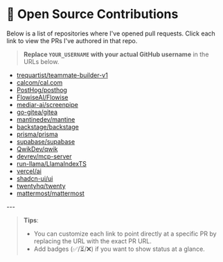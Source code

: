 # 🚀 Open Source Contributions

Below is a list of repositories where I've opened pull requests. Click each link to view the PRs I've authored in that repo.

> **Replace `YOUR_USERNAME` with your actual GitHub username** in the URLs below.

- [trequartist/teammate-builder-v1](https://github.com/trequartist/teammate-builder-v1/pulls?q=is%3Apr+author%3AYOUR_USERNAME)
- [calcom/cal.com](https://github.com/calcom/cal.com/pulls?q=is%3Apr+author%3AYOUR_USERNAME)
- [PostHog/posthog](https://github.com/PostHog/posthog/pulls?q=is%3Apr+author%3AYOUR_USERNAME)
- [FlowiseAI/Flowise](https://github.com/FlowiseAI/Flowise/pulls?q=is%3Apr+author%3AYOUR_USERNAME)
- [mediar-ai/screenpipe](https://github.com/mediar-ai/screenpipe/pulls?q=is%3Apr+author%3AYOUR_USERNAME)
- [go-gitea/gitea](https://github.com/go-gitea/gitea/pulls?q=is%3Apr+author%3AYOUR_USERNAME)
- [mantinedev/mantine](https://github.com/mantinedev/mantine/pulls?q=is%3Apr+author%3AYOUR_USERNAME)
- [backstage/backstage](https://github.com/backstage/backstage/pulls?q=is%3Apr+author%3AYOUR_USERNAME)
- [prisma/prisma](https://github.com/prisma/prisma/pulls?q=is%3Apr+author%3AYOUR_USERNAME)
- [supabase/supabase](https://github.com/supabase/supabase/pulls?q=is%3Apr+author%3AYOUR_USERNAME)
- [QwikDev/qwik](https://github.com/QwikDev/qwik/pulls?q=is%3Apr+author%3AYOUR_USERNAME)
- [devrev/mcp-server](https://github.com/devrev/mcp-server/pulls?q=is%3Apr+author%3AYOUR_USERNAME)
- [run-llama/LlamaIndexTS](https://github.com/run-llama/LlamaIndexTS/pulls?q=is%3Apr+author%3AYOUR_USERNAME)
- [vercel/ai](https://github.com/vercel/ai/pulls?q=is%3Apr+author%3AYOUR_USERNAME)
- [shadcn-ui/ui](https://github.com/shadcn-ui/ui/pulls?q=is%3Apr+author%3AYOUR_USERNAME)
- [twentyhq/twenty](https://github.com/twentyhq/twenty/pulls?q=is%3Apr+author%3AYOUR_USERNAME)
- [mattermost/mattermost](https://github.com/mattermost/mattermost/pulls?q=is%3Apr+author%3AYOUR_USERNAME)


*---*

> **Tips**:  
> - You can customize each link to point directly at a specific PR by replacing the URL with the exact PR URL.  
> - Add badges (✅/⏳/❌) if you want to show status at a glance.
